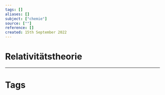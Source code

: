 ```yaml
---
tags: []
aliases: []
subject: ["chemie"]
source: [""]
reference: []
created: 15th September 2022
---
```


# Relativitätstheorie

---
# Tags